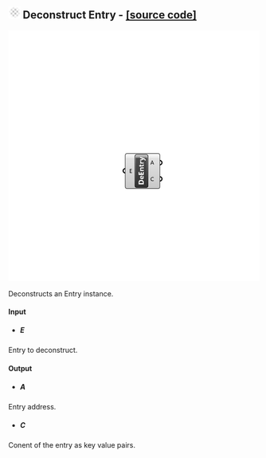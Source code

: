 ## ![](../../images/icons/Deconstruct_Entry.png) Deconstruct Entry - [[source code]](https://github.com/Eddy3D-Dev/Eddy3D/tree/dev/Deconstruct%20Entry.cs)

![](../../images/components/Deconstruct_Entry.png)

Deconstructs an Entry instance.

#### Input
* ##### E 
Entry to deconstruct.

#### Output
* ##### A
Entry address.
* ##### C
Conent of the entry as key value pairs.